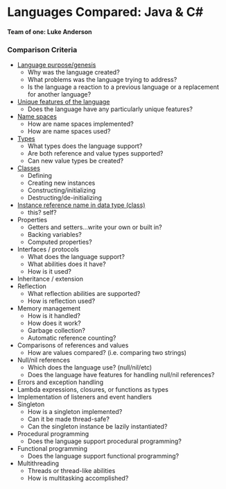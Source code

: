 # Languages Compared: Java & C#
#### Team of one: Luke Anderson
### Comparison Criteria

* [Language purpose/genesis](https://github.com/LukeAnderson/OOComparison/blob/master/1%20Language%20purpose%26genesis.md)
  * Why was the language created?
  * What problems was the language trying to address?
  * Is the language a reaction to a previous language or a replacement for another language?
* [Unique features of the language](https://github.com/LukeAnderson/OOComparison/blob/master/2%20Unique%20features%20of%20the%20language.md)
  * Does the language have any particularly unique features?
* [Name spaces](https://github.com/LukeAnderson/OOComparison/blob/master/3%20Name%20spaces.md)
  * How are name spaces implemented?
  * How are name spaces used?
* [Types](https://github.com/LukeAnderson/OOComparison/blob/master/4%20Types.md)
    * What types does the language support?
    * Are both reference and value types supported?
    * Can new value types be created?
* [Classes](https://github.com/LukeAnderson/OOComparison/blob/master/5%20Classes.md)
  * Defining
  * Creating new instances
  * Constructing/initializing
  * Destructing/de-initializing
* [Instance reference name in data type (class)](https://github.com/LukeAnderson/OOComparison/blob/master/6%20Instance%20reference%20name%20in%20data%20type%20(class).md)
  * this?  self?
* Properties
  * Getters and setters...write your own or built in?
  * Backing variables?
  * Computed properties?
* Interfaces / protocols
  * What does the language support?
  * What abilities does it have?
  * How is it used?
* Inheritance / extension
* Reflection
  * What reflection abilities are supported?
  * How is reflection used?
* Memory management
  * How is it handled?
  * How does it work?
  * Garbage collection?
  * Automatic reference counting?
* Comparisons of references and values
  * How are values compared? (i.e. comparing two strings)
* Null/nil references
  * Which does the language use? (null/nil/etc)
  * Does the language have features for handling null/nil references?
* Errors and exception handling
* Lambda expressions, closures, or functions as types
* Implementation of listeners and event handlers
* Singleton
  * How is a singleton implemented?
  * Can it be made thread-safe?
  * Can the singleton instance be lazily instantiated?
* Procedural programming
  * Does the language support procedural programming?
* Functional programming
  * Does the language support functional programming?
* Multithreading
  * Threads or thread-like abilities
  * How is multitasking accomplished?
